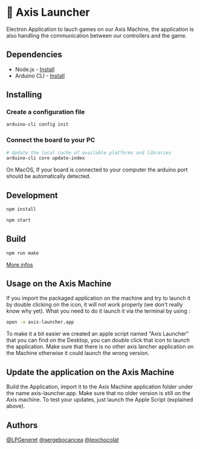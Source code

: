# 🚀 Axis Launcher

Electron Application to lauch games on our Axis Machine, the application is also handling the communication between our controllers and the game.

## Dependencies

-   Node.js - [Install](https://nodejs.org/en/download/)
-   Arduino CLI - [Install](https://arduino.github.io/arduino-cli/0.20/installation/)

## Installing

### Create a configuration file

```bash
arduino-cli config init
```

### Connect the board to your PC

```bash
# Update the local cache of available platforms and libraries
arduino-cli core update-index
```

On MacOS, If your board is connected to your computer the arduino port should be automatically detected.

## Development

```bash
npm install
```

```bash
npm start
```

## Build

```bash
npm run make
```

[More infos](https://www.electronjs.org/docs/latest/tutorial/quick-start#package-and-distribute-your-application)

## Usage on the Axis Machine

If you import the packaged application on the machine and try to launch it by double clicking on the icon, it will not work properly (we don't really know why yet). What you need to do it launch it via the terminal by using : 

```bash
open -a axis-launcher.app
```

To make it a bit easier we created an apple script named "Axis Launcher" that you can find on the Desktop, you can double click that icon to launch the application. Make sure that there is no other axis lancher application on the Machine otherwise it could launch the wrong version.

## Update the application on the Axis Machine

Build the Application, import it to the Axis Machine application folder under the name axis-launcher.app. Make sure that no older version is still on the Axis machine. To test your updates, just launch the Apple Script (explained above).

## Authors

[@LPGeneret](https://twitter.com/LPGeneret)
[@sergebocancea](https://twitter.com/sergebocancea)
[@leochocolat](https://twitter.com/leochocolat)
